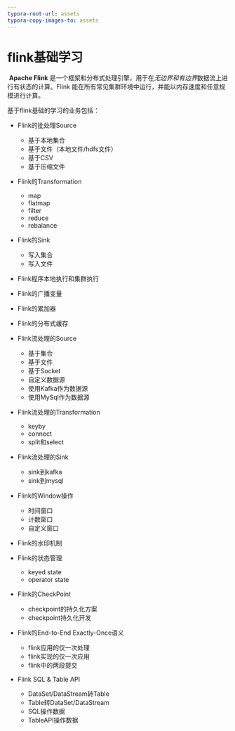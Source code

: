 ```yaml
---
typora-root-url: assets
typora-copy-images-to: assets
---
```


# flink基础学习

​        **Apache Flink** 是一个框架和分布式处理引擎，用于在*无边界和有边界*数据流上进行有状态的计算。Flink 能在所有常见集群环境中运行，并能以内存速度和任意规模进行计算。

基于flink基础的学习的业务包括：

- Flink的批处理Source
  *   基于本地集合
  *   基于文件（本地文件/hdfs文件）
  *   基于CSV
  *   基于压缩文件
- Flink的Transformation
  *   map
  *   flatmap
  *   filter
  *   reduce
  *   rebalance
- Flink的Sink
  *   写入集合
  *   写入文件
- Flink程序本地执行和集群执行
- Flink的广播变量
- Flink的累加器
- Flink的分布式缓存

- Flink流处理的Source
  - 基于集合
  - 基于文件
  - 基于Socket
  - 自定义数据源
  - 使用Kafka作为数据源
  - 使用MySql作为数据源
- Flink流处理的Transformation
  - keyby
  - connect
  - split和select
- Flink流处理的Sink
  - sink到kafka
  - sink到mysql
- Flink的Window操作
  - 时间窗口
  - 计数窗口
  - 自定义窗口
- Flink的水印机制

- Flink的状态管理

  - keyed state
  - operator state

- Flink的CheckPoint

  - checkpoint的持久化方案
  - checkpoint持久化开发

- Flink的End-to-End Exactly-Once语义
  - flink应用的仅一次处理
  - flink实现的仅一次应用
  - flink中的两段提交

- Flink SQL & Table API

  - DataSet/DataStream转Table
  - Table转DataSet/DataStream
  - SQL操作数据
  - TableAPI操作数据